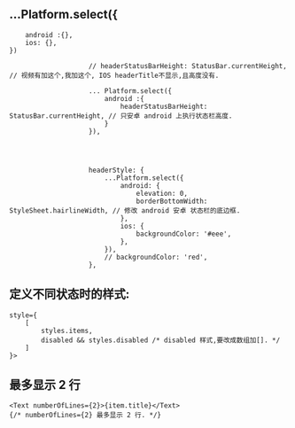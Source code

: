 ##  ...Platform.select({
        android :{},
        ios: {},
    })

                        // headerStatusBarHeight: StatusBar.currentHeight, // 视频有加这个,我加这个, IOS headerTitle不显示,且高度没有.
                        
                        ... Platform.select({
                            android :{
                                headerStatusBarHeight: StatusBar.currentHeight, // 只安卓 android 上执行状态栏高度.
                            }
                        }),



                        
                        headerStyle: {
                            ...Platform.select({
                                android: {
                                    elevation: 0,
                                    borderBottomWidth: StyleSheet.hairlineWidth, // 修改 android 安卓 状态栏的底边框.
                                },
                                ios: {
                                    backgroundColor: '#eee',
                                },
                            }),
                            // backgroundColor: 'red',
                        },



##  定义不同状态时的样式:
    style={
        [
            styles.items, 
            disabled && styles.disabled /* disabled 样式,要改成数组加[]. */
        ]
    }>

##  最多显示 2 行
    <Text numberOfLines={2}>{item.title}</Text>
	{/* numberOfLines={2} 最多显示 2 行. */}